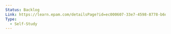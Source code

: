 ```yaml
---
Status: Backlog
Link: https://learn.epam.com/detailsPage?id=ec000607-33e7-4598-8778-b6d4d2c6353a
Type:
  - Self-Study
---
```

